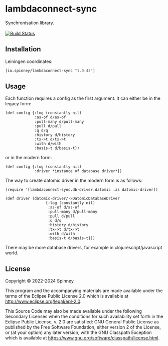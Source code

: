 # lambdaconnect-sync

Synchronisation library. <br> <br>
[![Build Status](https://app.travis-ci.com/spinneyio/lambdaconnect-sync.svg?branch=master)](https://app.travis-ci.com/spinneyio/lambdaconnect-sync)

## Installation

Leiningen coordinates:
```clojure
[io.spinney/lambdaconnect-sync "1.0.43"]
```

## Usage

Each function requires a config as the first argument. It can either be in the legacy form:

```
(def config {:log (constantly nil)
             :as-of d/as-of
             :pull-many d/pull-many
             :pull d/pull
             :q d/q
             :history d/history
             :tx->t d/tx->t
             :with d/with
             :basis-t d/basis-t})
```

or in the modern form:

```
(def config {:log (constantly nil)
             :driver *instance of database driver*})
```

The way to create datomic driver in the modern form is as follows:

```
(require '[lambdaconnect-sync.db-driver.datomic :as datomic-driver])

(def driver (datomic-driver/->DatomicDatabaseDriver 
                  {:log (constantly nil)
                   :as-of d/as-of                               
                   :pull-many d/pull-many
                   :pull d/pull
                   :q d/q
                   :history d/history
                   :tx->t d/tx->t
                   :with d/with
                   :basis-t d/basis-t}))
```

There may be more database drivers, for example in clojurescript/javascript world.

## License

Copyright © 2022-2024 Spinney

This program and the accompanying materials are made available under the
terms of the Eclipse Public License 2.0 which is available at
http://www.eclipse.org/legal/epl-2.0.

This Source Code may also be made available under the following Secondary
Licenses when the conditions for such availability set forth in the Eclipse
Public License, v. 2.0 are satisfied: GNU General Public License as published by
the Free Software Foundation, either version 2 of the License, or (at your
option) any later version, with the GNU Classpath Exception which is available
at https://www.gnu.org/software/classpath/license.html.
